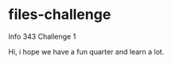 files-challenge
===============

Info 343 Challenge 1

Hi, i hope we have a fun quarter and learn a lot.
